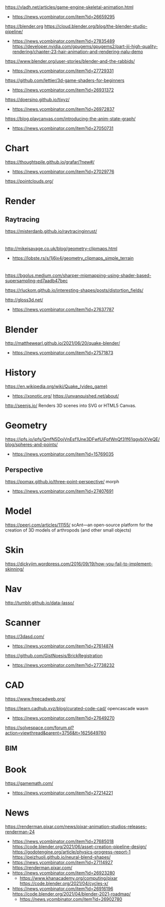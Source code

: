 https://vladh.net/articles/game-engine-skeletal-animation.html
* https://news.ycombinator.com/item?id=26659295

https://blender.org
https://cloud.blender.org/blog/the-blender-studio-pipeline/
* https://news.ycombinator.com/item?id=27835489
https://developer.nvidia.com/gpugems/gpugems2/part-iii-high-quality-rendering/chapter-23-hair-animation-and-rendering-nalu-demo

https://www.blender.org/user-stories/blender-and-the-rabbids/
* https://news.ycombinator.com/item?id=27729331

https://github.com/lettier/3d-game-shaders-for-beginners
* https://news.ycombinator.com/item?id=26931372

https://doersino.github.io/tixyz/
* https://news.ycombinator.com/item?id=26972837

https://blog.playcanvas.com/introducing-the-anim-state-graph/
* https://news.ycombinator.com/item?id=27050731

# Chart
https://thoughtspile.github.io/grafar/?new#/
* https://news.ycombinator.com/item?id=27029776

https://pointclouds.org/



# Render
## Raytracing
https://misterdanb.github.io/raytracinginrust/

#
http://mikejsavage.co.uk/blog/geometry-clipmaps.html
* https://lobste.rs/s/1j6jx4/geometry_clipmaps_simple_terrain

#
https://bgolus.medium.com/sharper-mipmapping-using-shader-based-supersampling-ed7aadb47bec

https://rluckom.github.io/interesting-shapes/posts/distortion_fields/

http://gloss3d.net/
* https://news.ycombinator.com/item?id=27637787

# Blender
http://matthewearl.github.io/2021/06/20/quake-blender/
* https://news.ycombinator.com/item?id=27571873

# History
https://en.wikipedia.org/wiki/Quake_(video_game)
* https://xonotic.org/
https://unvanquished.net/about/

http://seenjs.io/ Renders 3D scenes into SVG or HTML5 Canvas.
  
# Geometry
https://ipfs.io/ipfs/QmfN5DojVnEsf1Une3DFwfUiFpfWnQf31f61qgybiXVeQE/blog/spheres-and-points/
* https://news.ycombinator.com/item?id=15769035

## Perspective
https://pomax.github.io/three-point-perspective/ morph
* https://news.ycombinator.com/item?id=27407691

# Model
https://peerj.com/articles/11155/ scAnt—an open-source platform for the creation of 3D models of arthropods (and other small objects)

# Skin
https://dickyjim.wordpress.com/2016/09/19/how-you-fail-to-implement-skinning/

# Nav
http://tumblr.github.io/data-lasso/

# Scanner
https://3dasd.com/
* https://news.ycombinator.com/item?id=27614874

https://github.com/GistNoesis/BrickRegistration
* https://news.ycombinator.com/item?id=27738232

# CAD
https://www.freecadweb.org/

https://learn.cadhub.xyz/blog/curated-code-cad/ opencascade wasm
* https://news.ycombinator.com/item?id=27649270

https://solvespace.com/forum.pl?action=viewthread&parent=3756&tt=1625649760

## BIM

# Book
https://gamemath.com/
* https://news.ycombinator.com/item?id=27214221

# News
https://renderman.pixar.com/news/pixar-animation-studios-releases-renderman-24
* https://news.ycombinator.com/item?id=27685018
https://code.blender.org/2021/06/asset-creation-pipeline-design/
https://godotengine.org/article/physics-progress-report-1
https://peizhuoli.github.io/neural-blend-shapes/
* https://news.ycombinator.com/item?id=27114927
https://renderman.pixar.com/
* https://news.ycombinator.com/item?id=26923280
  * https://www.khanacademy.org/computing/pixar
https://code.blender.org/2021/04/cycles-x/
* https://news.ycombinator.com/item?id=26916196
  https://code.blender.org/2021/04/blender-2021-roadmap/
    * https://news.ycombinator.com/item?id=26902780